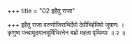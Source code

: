 +++
title = "02 इहैतु राजा"

+++
इहैतु राजा वरुणोजिराभिर्देवो देवीभिर्हविषो जुषाणः ।  
कृणुष्व पन्थामुदयानमूर्मिभिरनेन बभ्रो महता पृथिव्याः ॥ २ ॥